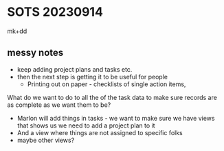 # SOTS 20230914
mk+dd
## messy notes
* keep adding project plans and tasks etc.
* then the next step is getting it to be useful for people
    * Printing out on paper - checklists of single action items, 

What do we want to do to all the of the task data to make sure records are as complete as we want them to be?
-    Marlon will add things in tasks - we want to make sure we have views that shows us we need to add a project plan to it
-    And a view where things are not assigned to specific folks
-    maybe other views?